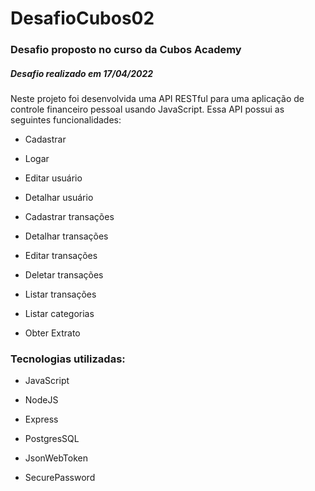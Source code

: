 # DesafioCubos02
### Desafio proposto no curso da Cubos Academy
##### Desafio realizado em 17/04/2022

Neste projeto foi desenvolvida uma API RESTful para uma aplicação de controle financeiro pessoal usando JavaScript. Essa API possui as seguintes funcionalidades:

- Cadastrar

- Logar

- Editar usuário

- Detalhar usuário

- Cadastrar transações

- Detalhar transações

- Editar transações

- Deletar transações

- Listar transações

- Listar categorias

- Obter Extrato


### Tecnologias utilizadas:

- JavaScript

- NodeJS

- Express

- PostgresSQL

- JsonWebToken

- SecurePassword
